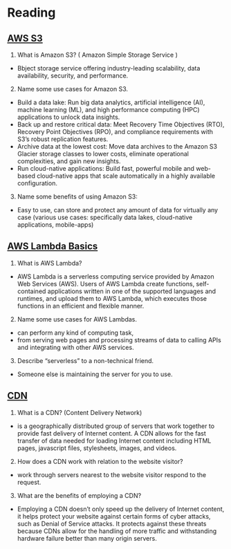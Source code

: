 # Reading

## [AWS S3](https://aws.amazon.com/s3/)

1. What is Amazon S3? ( Amazon Simple Storage Service )
  - Bbject storage service offering industry-leading scalability, data availability, security, and performance.
2. Name some use cases for Amazon S3.
  - Build a data lake: Run big data analytics, artificial intelligence (AI), machine learning (ML), and high performance computing (HPC) applications to unlock data insights.
  - Back up and restore critical data: Meet Recovery Time Objectives (RTO), Recovery Point Objectives (RPO), and compliance requirements with S3’s robust replication features.
  - Archive data at the lowest cost: Move data archives to the Amazon S3 Glacier storage classes to lower costs, eliminate operational complexities, and gain new insights.
  - Run cloud-native applications: Build fast, powerful mobile and web-based cloud-native apps that scale automatically in a highly available configuration.
3. Name some benefits of using Amazon S3:
  - Easy to use, can store and protect any amount of data for virtually any case (various use cases: specifically data lakes, cloud-native applications, mobile-apps)

## [AWS Lambda Basics](https://www.serverless.com/aws-lambda)

1. What is AWS Lambda? 
  - AWS Lambda is a serverless computing service provided by Amazon Web Services (AWS). Users of AWS Lambda create functions, self-contained applications written in one of the supported languages and runtimes, and upload them to AWS Lambda, which executes those functions in an efficient and flexible manner.
2. Name some use cases for AWS Lambdas.
  - can perform any kind of computing task, 
  - from serving web pages and processing streams of data to calling APIs and integrating with other AWS services.
3. Describe “serverless” to a non-technical friend.
  - Someone else is maintaining the server for you to use. 

## [CDN](https://cyberhoot.com/cybrary/content-delivery-network-cdn/)

1. What is a CDN? (Content Delivery Network)
  - is a geographically distributed group of servers that work together to provide fast delivery of Internet content. A CDN allows for the fast transfer of data needed for loading Internet content including HTML pages, javascript files, stylesheets, images, and videos.
2. How does a CDN work with relation to the website visitor?
  - work through servers nearest to the website visitor respond to the request.
3. What are the benefits of employing a CDN?
  - Employing a CDN doesn’t only speed up the delivery of Internet content, it helps protect your website against certain forms of cyber attacks, such as Denial of Service attacks. It protects against these threats because CDNs allow for the handling of more traffic and withstanding hardware failure better than many origin servers. 